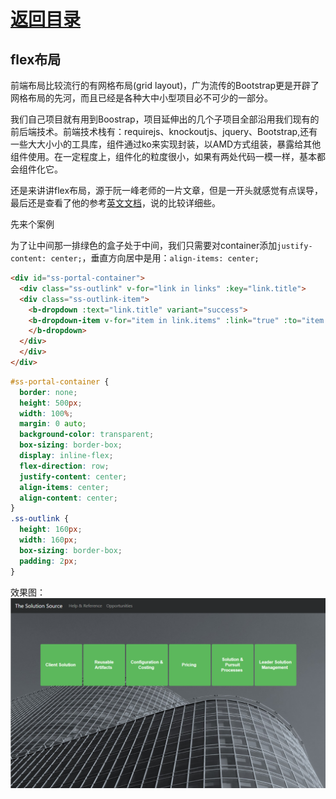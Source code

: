 # [返回目录](../content.md)

## flex布局

前端布局比较流行的有网格布局(grid layout)，广为流传的Bootstrap更是开辟了网格布局的先河，而且已经是各种大中小型项目必不可少的一部分。

我们自己项目就有用到Boostrap，项目延伸出的几个子项目全部沿用我们现有的前后端技术。前端技术栈有：requirejs、knockoutjs、jquery、Bootstrap,还有一些大大小小的工具库，组件通过ko来实现封装，以AMD方式组装，暴露给其他组件使用。在一定程度上，组件化的粒度很小，如果有两处代码一模一样，基本都会组件化它。

还是来讲讲flex布局，源于阮一峰老师的一片文章，但是一开头就感觉有点误导，最后还是查看了他的参考[英文文档](https://css-tricks.com/snippets/css/a-guide-to-flexbox/)，说的比较详细些。

先来个案例

为了让中间那一排绿色的盒子处于中间，我们只需要对container添加`justify-content: center;`，垂直方向居中是用：`align-items: center;`

```html
<div id="ss-portal-container">
  <div class="ss-outlink" v-for="link in links" :key="link.title">
  <div class="ss-outlink-item">
    <b-dropdown :text="link.title" variant="success">
    <b-dropdown-item v-for="item in link.items" :link="true" :to="item.link" :key="item.title">{{item.title}}</b-dropdown-item>
    </b-dropdown>
  </div>
  </div>
</div>
```

```css
#ss-portal-container {
  border: none;
  height: 500px;
  width: 100%;
  margin: 0 auto;
  background-color: transparent;
  box-sizing: border-box;
  display: inline-flex;
  flex-direction: row;
  justify-content: center;
  align-items: center;
  align-content: center;
}
.ss-outlink {
  height: 160px;
  width: 160px;
  box-sizing: border-box;
  padding: 2px;
}
```

效果图：
<img src="../images/flex.png" />